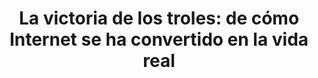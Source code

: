 ---
title: 'La victoria de los troles: de cómo Internet se ha convertido en la vida real'

year: 2021

venue: "🇪🇸 El País"

link: "https://elpais.com/tecnologia/2021-01-08/la-victoria-de-los-trols-de-como-internet-se-ha-convertido-en-la-vida-real.html"

archive: "{{ site.baseurl }}/files/cv.pdf"

related_paper: 'Does Platform Migration Compromise Content Moderation? Evidence from r/The_Donald and r/Incels'

---
